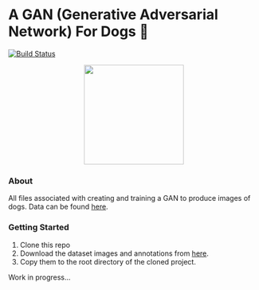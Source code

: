 # A GAN (Generative Adversarial Network) For Dogs 🐶

[![Build Status](https://travis-ci.com/rocky1638/doggin-dog-gan.svg?branch=master)](https://travis-ci.com/rocky1638/doggin-dog-gan)

<p align="center">
  <img width="200" src="http://clipart-library.com/newimages/dog-cartoon-10.jpg" />
</div>


### About
All files associated with creating and training a GAN to produce images of dogs. Data can be found [here](http://vision.stanford.edu/aditya86/ImageNetDogs/).      

### Getting Started
1. Clone this repo
2. Download the dataset images and annotations from [here](http://vision.stanford.edu/aditya86/ImageNetDogs/).
3. Copy them to the root directory of the cloned project.

Work in progress...

